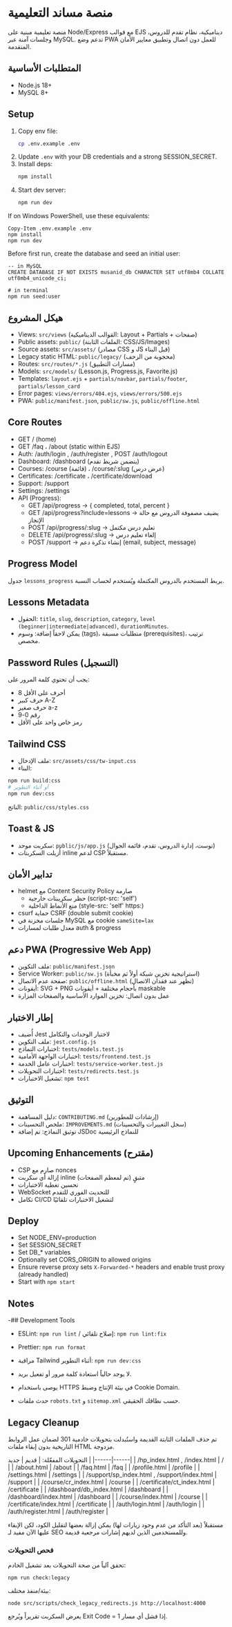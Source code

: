 # منصة مساند التعليمية

منصة تعليمية مبنية على Node/Express مع قوالب EJS ديناميكية، نظام تقدم للدروس، وجلسات آمنة عبر MySQL. تدعم وضع PWA للعمل دون اتصال وتطبيق معايير الأمان المتقدمة.

## المتطلبات الأساسية
- Node.js 18+
- MySQL 8+

## Setup
1. Copy env file:
   ```bash
   cp .env.example .env
   ```
2. Update `.env` with your DB credentials and a strong SESSION_SECRET.
3. Install deps:
   ```bash
   npm install
   ```
4. Start dev server:
   ```bash
   npm run dev
   ```

If on Windows PowerShell, use these equivalents:
```
Copy-Item .env.example .env
npm install
npm run dev
```

Before first run, create the database and seed an initial user:
```
-- in MySQL
CREATE DATABASE IF NOT EXISTS musanid_db CHARACTER SET utf8mb4 COLLATE utf8mb4_unicode_ci;

# in terminal
npm run seed:user
```

## هيكل المشروع
- Views: `src/views` (القوالب الديناميكية: Layout + Partials + صفحات)
- Public assets: `public/` (الملفات الثابتة: CSS/JS/Images)
- Source assets: `src/assets/` (مصادر CSS و JS قبل البناء)
- Legacy static HTML: `public/legacy/` (محجوبة من الزحف)
- Routes: `src/routes/*.js` (مسارات التطبيق)
- Models: `src/models/` (Lesson.js, Progress.js, Favorite.js)
- Templates: `layout.ejs` + `partials/navbar`, `partials/footer`, `partials/lesson_card`
- Error pages: `views/errors/404.ejs`, `views/errors/500.ejs`
- PWA: `public/manifest.json`, `public/sw.js`, `public/offline.html`

## Core Routes
- GET / (home)
- GET /faq ، /about (static within EJS)
- Auth: /auth/login , /auth/register , POST /auth/logout
- Dashboard: /dashboard (يتضمن شريط تقدم)
- Courses: /course (قائمة) ، /course/:slug (عرض درس)
- Certificates: /certificate ، /certificate/download
- Support: /support
- Settings: /settings
- API (Progress):
   - GET /api/progress -> { completed, total, percent }
   - GET /api/progress?include=lessons -> يضيف مصفوفة الدروس مع حالة الإنجاز
   - POST /api/progress/:slug -> تعليم درس مكتمل
   - DELETE /api/progress/:slug -> إلغاء تعليم درس
   - POST /support -> إنشاء تذكرة دعم (email, subject, message)

## Progress Model
جدول `lessons_progress` يربط المستخدم بالدروس المكتملة ويُستخدم لحساب النسبة.

## Lessons Metadata
- الحقول: `title`, `slug`, `description`, `category`, `level (beginner|intermediate|advanced)`, `durationMinutes`.
- يمكن لاحقاً إضافة: وسوم (tags)، متطلبات مسبقة (prerequisites)، ترتيب مخصص.

## Password Rules (التسجيل)
يجب أن تحتوي كلمة المرور على:
- 8 أحرف على الأقل
- حرف كبير A-Z
- حرف صغير a-z
- رقم 0-9
- رمز خاص واحد على الأقل

## Tailwind CSS
- ملف الإدخال: `src/assets/css/tw-input.css`
- البناء:
```bash
npm run build:css
# أو أثناء التطوير
npm run dev:css
```
الناتج: `public/css/styles.css`

## Toast & JS
- سكربت موحد: `public/js/app.js` (توست، إدارة الدروس، تقدم، قائمة الجوال)
- أُزيلت السكربتات inline لدعم CSP مستقبلاً.

## تدابير الأمان
- helmet مع Content Security Policy صارمة
  - حظر سكريبتات خارجية (script-src: 'self')
  - منع الأنماط الداخلية (style-src: 'self' https:)
- csurf حماية CSRF (double submit cookie)
- جلسات مخزنة في MySQL مع cookie `sameSite=lax`
- معدل طلبات لمسارات auth & progress

## دعم PWA (Progressive Web App)
- ملف التكوين: `public/manifest.json`
- Service Worker: `public/sw.js` (استراتيجية تخزين شبكة أولاً ثم مخبأة)
- صفحة عدم الاتصال: `public/offline.html` (تظهر عند فقدان الاتصال)
- أيقونات: SVG + PNG بأحجام مختلفة + أيقونات maskable
- عمل بدون اتصال: تخزين الموارد الأساسية والصفحات المزارة

## إطار الاختبار
- أُضيف Jest لاختبار الوحدات والتكامل
- ملف التكوين: `jest.config.js`
- اختبارات النماذج: `tests/models.test.js`
- اختبارات الواجهة الأمامية: `tests/frontend.test.js`
- اختبارات عامل الخدمة: `tests/service-worker.test.js`
- اختبارات التحويلات: `tests/redirects.test.js`
- تشغيل الاختبارات: `npm test`

## التوثيق
- دليل المساهمة: `CONTRIBUTING.md` (إرشادات للمطورين)
- ملخص التحسينات: `IMPROVEMENTS.md` (سجل التغييرات والتحسينات)
- توثيق النماذج: تم إضافة JSDoc للنماذج الرئيسية

## Upcoming Enhancements (مقترح)
- CSP صارم مع nonces
- إزالة أي سكربت inline متبقٍ (تم لمعظم الصفحات)
- تحسين تغطية الاختبارات
- WebSocket للتحديث الفوري للتقدم
- تكامل CI/CD لتشغيل الاختبارات تلقائيًا

## Deploy
- Set NODE_ENV=production
- Set SESSION_SECRET
- Set DB_* variables
- Optionally set CORS_ORIGIN to allowed origins
- Ensure reverse proxy sets `X-Forwarded-*` headers and enable trust proxy (already handled)
- Start with `npm start`

## Notes
-## Development Tools
- ESLint: `npm run lint` / إصلاح تلقائي: `npm run lint:fix`
- Prettier: `npm run format`
- مراقبة Tailwind أثناء التطوير: `npm run dev:css`

- لا يوجد حالياً استعادة كلمة مرور أو تفعيل بريد.
- يوصى باستخدام HTTPS في بيئة الإنتاج وضبط Cookie Domain.
- حدث ملفات `robots.txt` و `sitemap.xml` حسب نطاقك الحقيقي.

## Legacy Cleanup
تم حذف الملفات الثابتة القديمة واستُبدلت بتحويلات خادمية 301 لضمان عمل الروابط التاريخية بدون إبقاء ملفات HTML مزدوجة.

التحويلات المفعّلة:
| قديم | جديد |
|------|------|
| /hp_index.html , /index.html | / |
| /about.html | /about |
| /faq.html | /faq |
| /profile.html | /profile |
| /settings.html | /settings |
| /support/sp_index.html , /support/index.html | /support |
| /course/cr_index.html | /course |
| /certificate/ct_index.html | /certificate |
| /dashboard/db_index.html | /dashboard |
| /dashboard/index.html | /dashboard |
| /course/index.html | /course |
| /certificate/index.html | /certificate |
| /auth/login.html | /auth/login |
| /auth/register.html | /auth/register |

مستقبلاً (بعد التأكد من عدم وجود زيارات لها) يمكن إزالة بعضها لتقليل الكود، لكن الإبقاء عليها الآن مفيد لـ SEO وللمستخدمين الذين لديهم إشارات مرجعية قديمة.

### فحص التحويلات
تحقق آلياً من صحة التحويلات بعد تشغيل الخادم:
```
npm run check:legacy
```
بيئة/منفذ مختلف:
```
node src/scripts/check_legacy_redirects.js http://localhost:4000
```
يعرض السكربت تقريراً ويُرجع Exit Code = 1 إذا فشل أي مسار.
